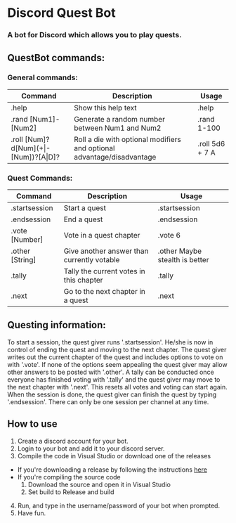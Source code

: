 # Discord Quest Bot
### A bot for Discord which allows you to play quests.

## QuestBot commands:  

### General commands: 
| Command                  | Description                      | Usage         |
| ------------------------ | -------------------------------- | ------------- |
| .help | Show this help text              | .help         |
| .rand &#91;Num1&#93;-&#91;Num2&#93; | Generate a random number between Num1 and Num2 | .rand 1-100 |
| .roll &#91;Num&#93;?d&#91;Num&#93;(+&#124;-&#91;Num&#93;)?&#91;A&#124;D&#93;? | Roll a die with optional modifiers and optional advantage/disadvantage | .roll 5d6 + 7 A | 

### Quest Commands: 
| Command                  | Description                      | Usage         |
| ------------------------ | -------------------------------- | ------------- |
| .startsession | Start a quest | .startsession |
| .endsession | End a quest | .endsession |
| .vote &#91;Number&#93; | Vote in a quest chapter | .vote 6 |
| .other &#91;String&#93; | Give another answer than currently votable | .other Maybe stealth is better | 
| .tally | Tally the current votes in this chapter | .tally |
| .next | Go to the next chapter in a quest | .next |

## Questing information: 

To start a session, the quest giver runs '.startsession'. 
He/she is now in control of ending the quest and moving to the next chapter. 
The quest giver writes out the current chapter of the quest and includes options to vote on with '.vote'. 
If none of the options seem appealing the quest giver may allow other answers to be posted with '.other'. 
A tally can be conducted once everyone has finished voting with '.tally' and the quest giver may move to the next chapter with '.next'.
This resets all votes and voting can start again. When the session is done, the quest giver can finish the quest by typing '.endsession'.
There can only be one session per channel at any time.

## How to use
1. Create a discord account for your bot.
2. Login to your bot and add it to your discord server.
3. Compile the code in Visual Studio or download one of the releases
  * If you're downloading a release by following the instructions [here](https://github.com/pdemian/Discord-Quest-Bot/releases/tag/1.0)
  * If you're compiling the source code
     1. Download the source and open it in Visual Studio
     2. Set build to Release and build
4. Run, and type in the username/password of your bot when prompted.
5. Have fun.